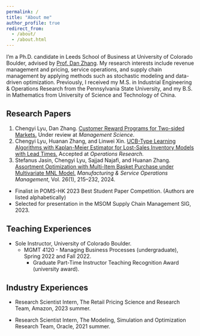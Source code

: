 ```yaml
---
permalink: /
title: "About me"
author_profile: true
redirect_from:
  - /about/
  - /about.html
---
```


I’m a Ph.D. candidate in Leeds School of Business at University of Colorado Boulder, advised by [Prof. Dan Zhang](https://danzhang.com/). My research interests include revenue management and pricing, service operations, and supply chain management by applying methods such as stochastic modeling and data-driven optimization. Previously, I received my M.S. in Industrial Engineering & Operations Research from the Pennsylvania State University, and my B.S. in Mathematics from University of Science and Technology of China.


Research Papers
------
1. Chengyi Lyu, Dan Zhang. [Customer Reward Programs for Two-sided Markets.](https://papers.ssrn.com/sol3/papers.cfm?abstract_id=4772463) Under review at *Management Science*.
2. Chengyi Lyu, Huanan Zhang, and Linwei Xin. [UCB-Type Learning Algorithms with Kaplan-Meier Estimator for Lost-Sales Inventory Models with Lead Times.](https://pubsonline.informs.org/doi/10.1287/opre.2022.0273) Accepted at *Operations Research.*
3. Stefanus Jasin, Chengyi Lyu, Sajjad Najafi, and Huanan Zhang. [Assortment Optimization with Multi-Item Basket Purchase under Multivariate MNL Model.](https://pubsonline.informs.org/doi/10.1287/msom.2021.0526) *Manufacturing & Service Operations Management*, Vol. 26(1), 215–232, 2024.
  * Finalist in POMS-HK 2023 Best Student Paper Competition. (Authors are listed alphabetically)
  * Selected for presentation in the MSOM Supply Chain Management SIG, 2023.
<!-- 4. Stefanus Jasin, Chengyi Lyu, Huanan Zhang, and Andrew Vakhutinsky. Assortment and Price Optimization under MNL Model with Price Range Effect. Working paper. -->

Teaching Experiences
------
* Sole Instructor, University of Colorado Boulder.
    * MGMT 4120 - Managing Business Processes (undergraduate), Spring 2022 and Fall 2022.
        * Graduate Part-Time Instructor Teaching Recognition Award (university award).
        <!-- *"These awards recognize excellent graduate student teachers for their hard work, creativity, and continued excellence in teaching."* -->

Industry Experiences
------
* Research Scientist Intern, The Retail Pricing Science and Research Team, Amazon, 2023 summer.  

* Research Scientist Intern, The Modeling, Simulation and Optimization Research Team, Oracle, 2021 summer.  
